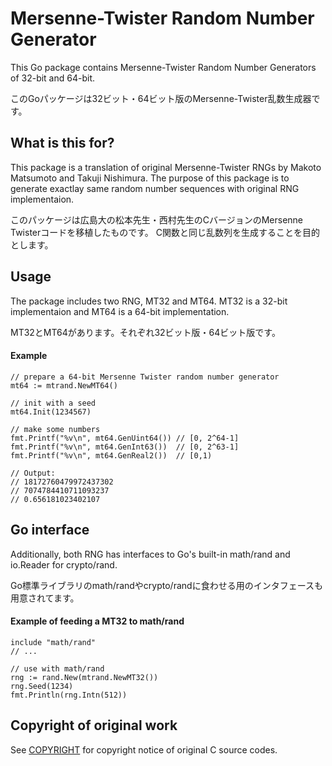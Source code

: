 
# Mersenne-Twister Random Number Generator

This Go package contains Mersenne-Twister Random Number Generators of 32-bit and 64-bit.

このGoパッケージは32ビット・64ビット版のMersenne-Twister乱数生成器です。

## What is this for?

This package is a translation of original Mersenne-Twister RNGs by Makoto Matsumoto and Takuji Nishimura.
The purpose of this package is to generate exactlay same random number sequences with original RNG implementaion.

このパッケージは広島大の松本先生・西村先生のCバージョンのMersenne Twisterコードを移植したものです。
C関数と同じ乱数列を生成することを目的とします。

## Usage
The package includes two RNG, MT32 and MT64. MT32 is a 32-bit implementaion and MT64 is a 64-bit implementation.

MT32とMT64があります。それぞれ32ビット版・64ビット版です。

#### Example
```
// prepare a 64-bit Mersenne Twister random number generator
mt64 := mtrand.NewMT64()

// init with a seed
mt64.Init(1234567)

// make some numbers
fmt.Printf("%v\n", mt64.GenUint64()) // [0, 2^64-1]
fmt.Printf("%v\n", mt64.GenInt63())  // [0, 2^63-1]
fmt.Printf("%v\n", mt64.GenReal2())  // [0,1)

// Output:
// 18172760479972437302
// 7074784410711093237
// 0.656181023402107
```

## Go interface

Additionally, both RNG has interfaces to Go's built-in math/rand and io.Reader for crypto/rand.

Go標準ライブラリのmath/randやcrypto/randに食わせる用のインタフェースも用意されてます。


#### Example of feeding a MT32 to math/rand
```
include "math/rand"
// ...

// use with math/rand
rng := rand.New(mtrand.NewMT32())
rng.Seed(1234)
fmt.Println(rng.Intn(512))
```


## Copyright of original work

See [COPYRIGHT](./COPYRIGHT.md) for copyright notice of original C source codes.

